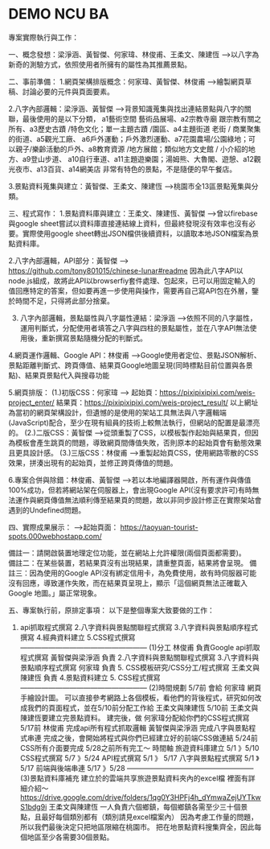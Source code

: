 # DEMO      NCU BA
專案實際執行與工作：

一、概念發想：梁淨涵、黃智傑、何家瑋、林俊甫、王柔文、陳建恆
-->以八字為新奇的測驗方式，依照使用者所擁有的屬性為其推薦景點。

二、事前準備：
1.網頁架構排版概念：何家瑋、黃智傑、林俊甫
-->繪製網頁草稿、討論必要的元件與頁面要素。

2.八字內部邏輯：梁淨涵、黃智傑
-->背景知識蒐集與找出連結景點與八字的關聯，最後使用的是以下分類，
a1藝術空間 藝術品展場、a2宗教寺廟 	跟宗教有關之所有、a3歷史古蹟 /特色文化；單一主題古蹟 /園區、a4主題街道	老街 / 商業聚集的街道、a5觀光工廠、
a6戶外運動；戶外激烈運動、a7花園農場/公園綠地；可以親子/樂齡活動的戶外、a8教育資源 /地方展館；類似地方文史館 / 小介紹的地方、a9登山步道、
a10自行車道、a11主題遊樂園；湯姆熊、大魯閣、遊憩、a12觀光夜市、a13百貨、a14網美店 非常有特色的景點，不是隨便的早午餐店。

3.景點資料蒐集與建立：黃智傑、王柔文、陳建恆
-->桃園市全13區景點蒐集與分類。

三、程式寫作：
1.景點資料庫與建立：王柔文、陳建恆、黃智傑
-->曾以firebase與google sheet嘗試以資料庫直接連結線上資料，但最終發現沒有效率也沒有必要。實際使用google sheet轉出JSON檔供後續資料，以讀取本地JSON檔案為景點資料庫。

2.八字內部邏輯，API部分：黃智傑
--> https://github.com/tony801015/chinese-lunar#readme
因為此八字API以node.js組成，故將此API以browserfiy套件處理、包起來，已可以用固定輸入的值回應特定的答案，但如要再進一步使用與操作，需要再自己寫API包在外層，鑒於時間不足，只得將此部分捨棄。

3. 八字內部邏輯，景點屬性與八字屬性連結：梁淨涵
-->依照不同的八字屬性，運用判斷式，分配使用者填答之八字與四柱的景點屬性，並在八字API無法使用後，重新撰寫景點隨機分配的判斷式。

4.網頁運作邏輯、Google API：林俊甫
-->Google使用者定位、景點JSON解析、景點距離判斷式、跨頁傳值、結果頁Google地圖呈現(同時標點目前位置與各景點)、結果頁景點代入與搜尋功能

5.網頁排版：
(1.)初版CSS：何家瑋
-->
起始頁：https://pixipixipixi.com/weis-project_enter/
結果頁：https://pixipixipixi.com/weis-project_result/
以上網址為當初的網頁架構設計，但遺憾的是使用的架站工具無法與八字邏輯端(JavaScript)配合，至少在現有組員的技術上較無法執行，但網站的配置是最漂亮的。
(2.)二版CSS：黃智傑
-->從頭重製了CSS，以模板製作起始與結果頁，但因為模板會產生跳頁的問題，導致網頁間傳值失敗，否則原本的起始頁會有動態效果且更具設計感。
(3.)三版CSS：林俊甫
-->重製起始頁CSS，使用網路零散的CSS效果，拼湊出現有的起始頁，並修正跨頁傳值的問題。

6.專案合併與除錯：林俊甫、黃智傑
-->若以本地編譯器開啟，所有運作與傳值100%成功，但若將網站架在伺服器上，會出現Google API(沒有要求許可)有時無法運作與網頁傳值無法順利傳至結果頁的問題，故以非同步設計修正在實際架站會遇到的Undefined問題。

四、實際成果展示：
-->起始頁面：
https://taoyuan-tourist-spots.000webhostapp.com/

備註一：請開啟裝置地理定位功能，並在網站上允許權限(兩個頁面都需要)。   
備註二：在某些裝置，若結果頁沒有出現結果，請重整頁面，結果將會呈現。
備註三：因為使用的Google API沒有綁定信用卡，為免費使用，故有時伺服器可能沒有回應，導致運作失敗，而在結果頁呈現上，顯示「這個網頁無法正確載入 Google 地圖。」屬正常現象。

五、專案執行前，原排定事項：
以下是整個專案大致要做的工作：
1.	api抓取程式撰寫 2.八字資料與景點關聯程式撰寫 3.八字資料與景點順序程式撰寫 4.經典資料建立 5.CSS程式撰寫
—————————————————— (1)分工
林俊甫 負責Google api抓取程式撰寫
黃智傑與梁淨涵 負責 2.八字資料與景點關聯程式撰寫 3.八字資料與景點順序程式撰寫
何家瑋 負責 5. CSS模板研究/CSS分工/程式撰寫
王柔文與陳建恆 負責 4.景點資料建立 5. CSS程式撰寫
—————————————————— (2)時間規劃
5/7前 會給 何家瑋 網頁手繪設計圖。 可以直接參考網路上各個模板，看他們的背後程式，研究如何改成我們的頁面程式，並在5/10前分配工作給 王柔文與陳建恆
5/10前 王柔文與陳建恆要建立完景點資料。 建完後，做 何家瑋分配給你們的CSS程式撰寫
5/17前 林俊甫 完成api所有程式抓取邏輯 黃智傑與梁淨涵 完成八字與景點程式串連
完成之後，會開始將程式與你們已經建立好的前端CSS做連結
5/24前 CSS所有介面要完成
5/28之前所有完工～
時間軸 旅遊資料庫建立 5/1 》5/10 CSS程式撰寫 5/7 》5/24 API程式撰寫 5/1 》 5/17 八字與景點程式撰寫 5/1 》5/17 前端與後端串連 5/17 》5/28
—————————————————— (3)景點資料庫補充 建立於的雲端共享旅遊景點資料夾內的excel檔 裡面有詳細介紹～ https://drive.google.com/drive/folders/1qg0Y3HPFj4h_dYmwaZejUYTkwS1bdg9i
王柔文與陳建恆 一人負責六個鄉鎮，每個鄉鎮各需至少三十個景點，且最好每個類別都有（類別請見excel檔案內）
因為考慮工作量的問題，所以我們最後決定只把地區限縮在桃園市。 把在地景點資料搜集齊全，因此每個地區至少各需要30個景點。
